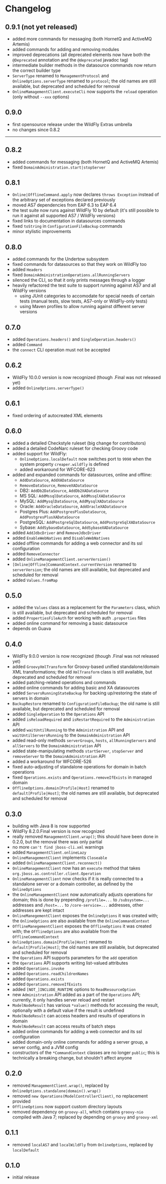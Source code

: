 # Changelog

## 0.9.1 (not yet released)

- added more commands for messaging (both HornetQ and ActiveMQ Artemis)
- added commands for adding and removing modules
- improved deprecations (all deprecated elements now have both
  the `@Deprecated` annotation and the `@deprecated` javadoc tag)
- intermediate builder methods in the datasource commands now return
  the correct builder type
- `ServerType` renamed to `ManagementProtocol` and `OnlineOptions.serverType`
  renamed to `protocol`; the old names are still available, but deprecated
  and scheduled for removal
- `OnlineMamagementClient.executeCli` now supports the `reload` operation
  (only without `--xxx` options)

## 0.9.0

- first opensource release under the WildFly Extras umbrella
- no changes since 0.8.2

---

## 0.8.2

- added commands for messaging (both HornetQ and ActiveMQ Artemis)
- fixed  `DomainAdministration.start|stopServer`

## 0.8.1

- `Online|OfflineCommand.apply` now declares `throws Exception`
  instead of the arbitrary set of exceptions declared previously
- moved AS7 dependencies from EAP 6.3 to EAP 6.4
- the test suite now runs against WildFly 10 by default (it's still
  possible to run it against all supported AS7 / WildFly versions)
- fixed links to documentation in datasources commands
- fixed `toString` in `ConfigurationFileBackup` commands
- minor stylistic improvements

## 0.8.0

- added commands for the Undertow subsystem
- fixed commands for datasources so that they work on WildFly too
- added `Headers`
- fixed `DomainAdministrationOperations.allRunningServers`
- silenced the CLI, so that it only prints messages through a logger
- heavily refactored the test suite to support running against AS7
  and all WildFly versions
    - using JUnit categories to accomodate for special needs of certain tests
      (manual tests, slow tests, AS7-only or WildFly-only tests)
    - using Maven profiles to allow running against different server versions

## 0.7.0

- added `Operations.headers()` and `SingleOperation.headers()`
- added `Command`
- the `connect` CLI operation must not be accepted

## 0.6.2

- WildFly 10.0.0 version is now recognized (though .Final was not released yet)
- added `OnlineOptions.serverType()`

## 0.6.1

- fixed ordering of autocreated XML elements

## 0.6.0

- added a detailed Checkstyle ruleset (big change for contributors)
- added a detailed CodeNarc ruleset for checking Groovy code
- added support for WildFly:
    - `OnlineOptions.localDefault` now switches port to `9990` when
      the system property `creaper.wildfly` is defined
    - added workaround for WFCORE-623
- added and expanded commands for datasources, online and offline:
    - `AddDataSource`, `AddXADataSource`
    - `RemoveDataSource`, `RemoveXADataSource`
    - DB2: `AddDb2DataSource`, `AddDb2XADataSource`
    - MS SQL: `AddMssqlDataSource`, `AddMssqlXADataSource`
    - MySQL: `AddMysqlDataSource`, `AddMysqlXADataSource`
    - Oracle: `AddOracleDataSource`, `AddOracleXADataSource`
    - Postgres Plus: `AddPostgresPlusDataSource`, `AddPostgresPlusXADataSource`
    - PostgreSQL: `AddPostgreSqlDataSource`, `AddPostgreSqlXADataSource`
    - Sybase: `AddSybaseDataSource`, `AddSybaseXADataSource`
- added `AddJdbcDriver` and `RemoveJdbcDriver`
- added `EnableWebNatives` and `DisableWebNatives`
- added offline commands for adding a web connector and its ssl configuration
- added `RemoveConnector`
- added `OnlineManagementClient.serverVersion()`
- `[Online|Offline]CommandContext.currentVersion` renamed to `serverVersion`;
  the old names are still available, but deprecated and scheduled for removal
- added `Values.fromMap`

## 0.5.0

- added the `Values` class as a replacement for the `Parameters` class,
  which is still available, but deprecated and scheduled for removal
- added `PropertiesFileAuth` for working with auth `.properties` files
- added online command for removing a basic datasource
- depends on Guava

## 0.4.0

- WildFly 9.0.0 version is now recognized (though .Final was not released yet)
- added `GroovyXmlTransform` for Groovy-based unified standalone/domain
  XML transformations; the old `XmlTransform` class is still available,
  but deprecated and scheduled for removal
- added patching-related operations and commands
- added online commands for adding basic and XA datasources
- added `ServersRunningStateBackup` for backing up/restoring
  the state of servers in domain
- `BackupRestore` renamed to `ConfigurationFileBackup`; the old name
  is still available, but deprecated and scheduled for removal
- added `SingleOperation` to the `Operations` API
- added `isReloadRequired` and `isRestartRequired` to the `Administration` API
- added `waitUntilRunning` to the `Administration` API
  and `waitUntilServersRunning` to the `DomainAdministration` API
- added read-only methods `serverGroups`, `hosts`, `allRunningServers`
  and `allServers` to the `DomainAdministration` API
- added state-manipulating methods `startServer`, `stopServer`
  and `removeServer` to the `DomainAdministration` API
- added a workaround for WFCORE-526
- fixed auto-adjusting of standalone operations for domain in batch operations
- fixed `Operations.exists` and `Operations.removeIfExists` in managed domain
- `OfflineOptions.domain[Profile|Host]` renamed to `default[Profile|Host]`;
  the old names are still available, but deprecated and scheduled for removal

## 0.3.0

- building with Java 8 is now supported
- WildFly 8.2.0.Final version is now recognized
- really removed `ManagementClient.wrap()`; this should have been done
  in 0.2.0, but the removal there was only partial
- no more `can't find jboss-cli.xml` warnings
- added `ManagementClient.onlineLazy`
- `OnlineManagementClient` implements `Closeable`
- added `OnlineManagementClient.reconnect()`
- `OnlineManagementClient` now has an `execute` method that takes
  `org.jboss.as.controller.client.Operation`
- `OnlineManagementClient` now checks if it is really connected to a standalone
  server or a domain controller, as defined by the `OnlineOptions`
- the `OnlineManagementClient` now automatically adjusts operations for domain;
  this is done by prepending `/profile=...` to `/subsystem=...` addresses and
  `/host=...` to `/core-service=...` addresses, other addresses are kept intact
- `OnlineManegementClient` exposes the `OnlineOptions` it was created with;
  the `OnlineOptions` are also available from the `OnlineCommandContext`
- `OfflineManegementClient` exposes the `OfflineOptions` it was created with;
  the `OfflineOptions` are also available from the `OfflineCommandContext`
- `OnlineOptions.domain[Profile|Host]` renamed to `default[Profile|Host]`;
  the old names are still available, but deprecated and scheduled for removal
- the `Operations` API supports parameters for the `add` operation
- the `Operations` API supports writing list-valued attributes
- added `Operations.invoke`
- added `Operations.readChildrenNames`
- added `Operations.exists`
- added `Operations.removeIfExists`
- added `[NOT_]INCLUDE_RUNTIME` options to `ReadResourceOption`
- new `Administration` API added as a part of the `Operations` API;
  currently, it only handles server reload and restart
- `ModelNodeResult` has various `*value()` methods for accessing the result,
  optionally with a default value if the result is undefined
- `ModelNodeResult` can access headers and results of operations in domain
- `ModelNodeResult` can access results of batch steps
- added online commands for adding a web connector and its ssl configuration
- added domain-only online commands for adding a server group,
  a server config, and a JVM config
- constructors of the `*CommandContext` classes are no longer `public`;
  this is technically a breaking change, but shouldn't affect anyone

## 0.2.0

- removed `ManagementClient.wrap()`, replaced
  by `OnlineOptions.standalone|domain().wrap()`
- removed `new Operations(ModelControllerClient)`, no replacement provided
- `OfflineOptions` now support custom directory layouts
- removed dependency on `groovy-all`, which contains `groovy-nio` compiled
  with Java 7; replaced by depending on `groovy` and `groovy-xml`

## 0.1.1

- removed `localAS7` and `localWildFly` from `OnlineOptions`, replaced
  by `localDefault`

## 0.1.0

- initial release
